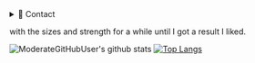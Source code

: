 <details>
  <summary>📨 Contact</summary>
  
  | | Service | Value | Note |
  | - | ------- | ----- | ---- |
  | ✉ | *Email* | weirdg53@gmail.com | My main email! I check this regularly. |
  | 💻 | *Github* | [SomeCoolCodingGuy](https://github.com/SomeCoolCodingGuy) | What a surprise. |
  
</details>

with the sizes and strength for a while until I got a result I liked.
</details>

![ModerateGitHubUser's github stats](https://github-readme-stats.vercel.app/api?username=ModerateGitHubUser&show_icons=true&count_private=true&hide=stars&include_all_commits=true&theme=jolly)
[![Top Langs](https://github-readme-stats.vercel.app/api/top-langs/?username=ModerateGitHubUsern&layout=compact&theme=jolly)](https://github.com/anuraghazra/github-readme-stats)
